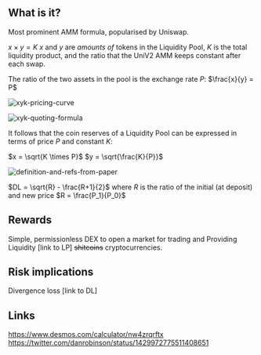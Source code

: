 ## What is it?

Most prominent AMM formula, popularised by Uniswap.

$x \times y = K$ $x$ and $y$ are *amounts of* tokens in the Liquidity Pool, $K$ is the total liquidity product, and the
ratio that the UniV2 AMM keeps constant after each swap.

The ratio of the two assets in the pool is the exchange rate $P$:
$\frac{x}{y} = P$

![xyk-pricing-curve](images/xyk-pricing-curve.png)

![xyk-quoting-formula](images/xyk-quoting-formula.png)

It follows that the coin reserves of a Liquidity Pool can be expressed in terms of price $P$ and constant $K$:

$x = \sqrt{K \times P}$ $y = \sqrt{\frac{K}{P}}$

![definition-and-refs-from-paper](images/definition-and-refs-from-paper.png)

$DL = \sqrt{R} - \frac{R+1}{2}$ where $R$ is the ratio of the initial (at deposit) and new price $R = \frac{P_1}{P_0}$

## Rewards

Simple, permissionless DEX to open a market for trading and Providing Liquidity [link to LP] ~~shitcoins~~ cryptocurrencies.

## Risk implications

Divergence loss [link to DL]


## Links

https://www.desmos.com/calculator/nw4zrqrftx
https://twitter.com/danrobinson/status/1429972775511408651
